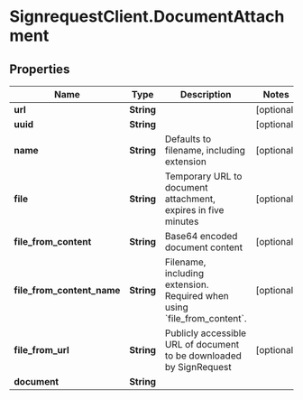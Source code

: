 # SignrequestClient.DocumentAttachment

## Properties
Name | Type | Description | Notes
------------ | ------------- | ------------- | -------------
**url** | **String** |  | [optional] 
**uuid** | **String** |  | [optional] 
**name** | **String** | Defaults to filename, including extension | [optional] 
**file** | **String** | Temporary URL to document attachment, expires in five minutes | [optional] 
**file_from_content** | **String** | Base64 encoded document content | [optional] 
**file_from_content_name** | **String** | Filename, including extension. Required when using &#x60;file_from_content&#x60;. | [optional] 
**file_from_url** | **String** | Publicly accessible URL of document to be downloaded by SignRequest | [optional] 
**document** | **String** |  | 


